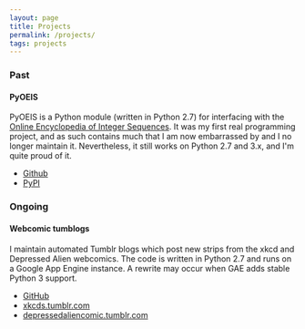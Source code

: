 ```yaml
---
layout: page
title: Projects
permalink: /projects/
tags: projects
---
```


### Past

#### PyOEIS

PyOEIS is a Python module (written in Python 2.7) for interfacing with the [Online Encyclopedia of Integer Sequences](https://oeis.org).
It was my first real programming project, and as such contains much that I am now embarrassed by and I no longer maintain it. Nevertheless,
it still works on Python 2.7 and 3.x, and I'm quite proud of it.

- [Github](https://github.com/whonut/pyoeis)
- [PyPI](https://pypi.python.org/pypi/pyoeis)

### Ongoing

#### Webcomic tumblogs

I maintain automated Tumblr blogs which post new strips from the xkcd and Depressed Alien webcomics. The code is written in Python 2.7 and
runs on a Google App Engine instance. A rewrite may occur when GAE adds stable Python 3 support.

- [GitHub](https://github.com/whonut/Webcomic-tumblogs/)
- [xkcds.tumblr.com](http://xkcds.tumblr.com)
- [depressedaliencomic.tumblr.com](http://depressedaliencomic.tumblr.com)
